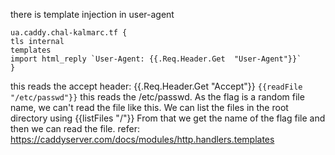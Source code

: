 there is template injection in user-agent
```
ua.caddy.chal-kalmarc.tf {
tls internal
templates
import html_reply `User-Agent: {{.Req.Header.Get  "User-Agent"}}`
}
```
this reads the accept header: {{.Req.Header.Get "Accept"}}
`{{readFile "/etc/passwd"}}` this reads the /etc/passwd.
As the flag is a random file name, we can't read the file like this.
We can list the files in the root directory using {{listFiles "/"}}
From that we get the name of the flag file and then we can read the file.
refer: https://caddyserver.com/docs/modules/http.handlers.templates
